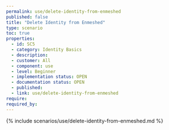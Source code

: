 ```yaml
---
permalink: use/delete-identity-from-enmeshed
published: false
title: "Delete Identity from Enmeshed"
type: scenario
toc: true
properties:
  - id: SC5
  - category: Identity Basics
  - description:
  - customer: All
  - component: use
  - level: Beginner
  - implementation status: OPEN
  - documentation status: OPEN
  - published:
  - link: use/delete-identity-from-enmeshed
require:
required_by:
---
```


{% include scenarios/use/delete-identity-from-enmeshed.md %}
